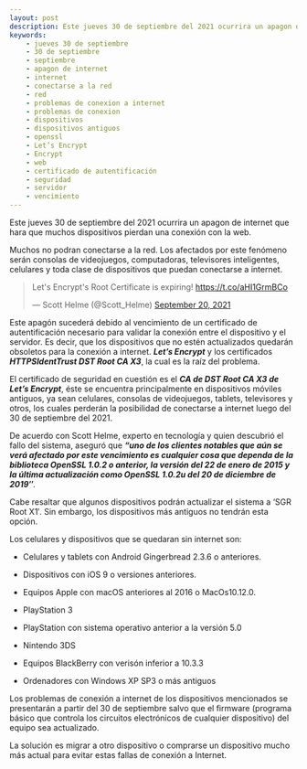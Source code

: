 ```yaml
---
layout: post
description: Este jueves 30 de septiembre del 2021 ocurrira un apagon de internet que hara que muchos dispositivos pierdan una conexión con la web. Este apagón sucederá debido al vencimiento de un certificado de autentificación necesario para validar la conexión entre el dispositivo y el servidor. Es decir, que los dispositivos que no estén actualizados quedarán obsoletos para la conexión a internet. Let’s Encrypt y los certificados HTTPSIdentTrust DST Root CA X3, la cual es la raíz del problema.
keywords:
    - jueves 30 de septiembre
    - 30 de septiembre
    - septiembre
    - apagon de internet
    - internet
    - conectarse a la red
    - red
    - problemas de conexion a internet
    - problemas de conexion
    - dispositivos
    - dispositivos antiguos
    - openssl
    - Let’s Encrypt
    - Encrypt
    - web
    - certificado de autentificación
    - seguridad
    - servidor
    - vencimiento
---
```


Este jueves 30 de septiembre del 2021 ocurrira un apagon de internet que hara
que muchos dispositivos pierdan una conexión con la web.

Muchos no podran conectarse a la red. Los afectados por este fenómeno serán consolas de videojuegos, computadoras, televisores inteligentes, celulares y toda clase de dispositivos que puedan conectarse a internet.

<blockquote class="twitter-tweet"><p lang="en" dir="ltr">Let&#39;s Encrypt&#39;s Root Certificate is expiring! <a href="https://t.co/aHI1GrmBCo">https://t.co/aHI1GrmBCo</a></p>&mdash; Scott Helme (@Scott_Helme) <a href="https://twitter.com/Scott_Helme/status/1439956774308614152?ref_src=twsrc%5Etfw">September 20, 2021</a></blockquote> <script async src="https://platform.twitter.com/widgets.js" charset="utf-8"></script>

Este apagón sucederá debido al vencimiento de un certificado de autentificación necesario para validar la conexión entre el dispositivo y el servidor. Es decir, que los dispositivos que no estén actualizados quedarán obsoletos para la conexión a internet. ***Let’s Encrypt*** y los certificados ***HTTPSIdentTrust DST Root CA X3***, la cual es la raíz del problema.

El certificado de seguridad en cuestión es el ***CA de DST Root CA X3 de Let’s Encrypt***, éste se encuentra principalmente en dispositivos móviles antiguos, ya sean celulares, consolas de videojuegos, tablets, televisores y otros, los cuales perderán la posibilidad de conectarse a internet luego del 30 de septiembre del 2021.

De acuerdo con Scott Helme, experto en tecnología y quien descubrió el fallo del sistema, aseguró que ***“uno de los clientes notables que aún se verá afectado por este vencimiento es cualquier cosa que dependa de la biblioteca OpenSSL 1.0.2 o anterior, la versión del 22 de enero de 2015 y la última actualización como OpenSSL 1.0.2u del 20 de diciembre de 2019″***.

Cabe resaltar que algunos dispositivos podrán actualizar el sistema a ‘SGR Root X1′. Sin embargo, los dispositivos más antiguos no tendrán esta opción. 

Los celulares y dispositivos que se quedaran sin internet son:

* Celulares y tablets con Android Gingerbread 2.3.6 o anteriores.

* Dispositivos con iOS 9 o versiones anteriores.

* Equipos Apple con macOS anteriores al 2016 o MacOs10.12.0.

* PlayStation 3

* PlayStation con sistema operativo anterior a la versión 5.0

* Nintendo 3DS

* Equipos BlackBerry con verisón inferior a 10.3.3

* Ordenadores con Windows XP SP3 o más antiguos

Los problemas de conexión a internet de los dispositivos mencionados se presentarán a partir del 30 de septiembre salvo que el firmware (programa básico que controla los circuitos electrónicos de cualquier dispositivo) del equipo sea actualizado.

La solución es migrar a otro dispositivo o comprarse un dispositivo mucho más actual para evitar estas fallas de conexión a Internet.
